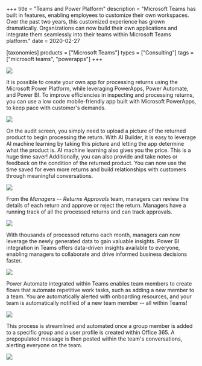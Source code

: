 +++
title = "Teams and Power Platform"
description = "Microsoft Teams has built in features, enabling employees to customize their own workspaces. Over the past two years, this customized experience has grown dramatically. Organizations can now build their own applications and integrate them seamlessly into their teams within Microsoft Teams platform."
date = 2020-02-27

[taxonomies]
products = ["Microsoft Teams"]
types = ["Consulting"]
tags = ["microsoft teams", "powerapps"]
+++

![](https://o365hq.com/images/691.png)

It is possible to create your own app for processing returns using the
Microsoft Power Platform, while leveraging PowerApps, Power Automate,
and Power BI. To improve efficiencies in inspecting and processing
returns, you can use a low code mobile-friendly app built with Microsoft
PowerApps, to keep pace with customer's demands.

![](https://o365hq.com/images/694.png)

On the audit screen, you simply need to upload a picture of the returned
product to begin processing the return. With AI Builder, it is easy to
leverage AI machine learning by taking this picture and letting the app
determine what the product is. AI machine learning also gives you the
price. This is a huge time saver! Additionally, you can also provide and
take notes or feedback on the condition of the returned product. You can
now use the time saved for even more returns and build relationships
with customers through meaningful conversations.

![](https://o365hq.com/images/693.png)

From the *Managers -- Returns Approvals* team, managers can review the
details of each return and approve or reject the return. Managers have a
running track of all the processed returns and can track approvals.

![](https://o365hq.com/images/692.png)

With thousands of processed returns each month, managers can now
leverage the newly generated data to gain valuable insights. Power BI
integration in Teams offers data-driven insights available to everyone,
enabling managers to collaborate and drive informed business decisions
faster.

![](https://o365hq.com/images/695.png)

Power Automate integrated within Teams enables team members to create
flows that automate repetitive work tasks, such as adding a new member
to a team. You are automatically alerted with onboarding resources, and
your team is automatically notified of a new team member -- all within
Teams!

![](https://o365hq.com/images/696.png)

This process is streamlined and automated once a group member is added
to a specific group and a user profile is created within Office 365. A
prepopulated message is then posted within the team's conversations,
alerting everyone on the team.

![](https://o365hq.com/images/697.png)
